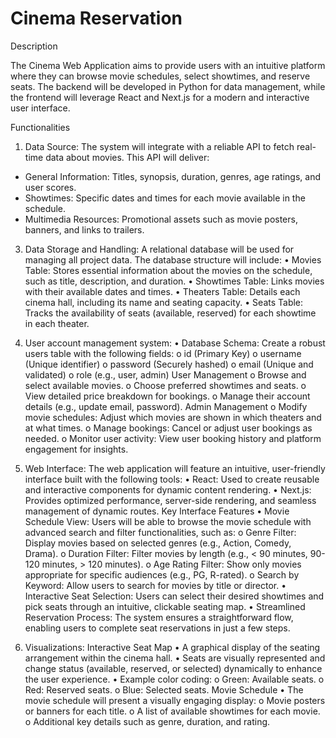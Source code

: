 # Cinema Reservation

Description

The Cinema Web Application aims to provide users with an intuitive platform where they can browse movie schedules, select showtimes, and reserve seats. The backend will be developed in Python for data management, while the frontend will leverage React and Next.js for a modern and interactive user interface.
 
Functionalities

1. Data Source:
The system will integrate with a reliable API to fetch real-time data about movies. This API will deliver:
- General Information: Titles, synopsis, duration, genres, age ratings, and user scores.
-	Showtimes: Specific dates and times for each movie available in the schedule.
-	Multimedia Resources: Promotional assets such as movie posters, banners, and links to trailers.

 
3. Data Storage and Handling:
A relational database will be used for managing all project data. The database structure will include:
•	Movies Table:
Stores essential information about the movies on the schedule, such as title, description, and duration.
•	Showtimes Table:
Links movies with their available dates and times.
•	Theaters Table:
Details each cinema hall, including its name and seating capacity.
•	Seats Table:
Tracks the availability of seats (available, reserved) for each showtime in each theater.

 
4. User account management system:
•	Database Schema:
Create a robust users table with the following fields:
o	id (Primary Key)
o	username (Unique identifier)
o	password (Securely hashed)
o	email (Unique and validated)
o	role (e.g., user, admin)
User Management
o	Browse and select available movies.
o	Choose preferred showtimes and seats.
o	View detailed price breakdown for bookings.
o	Manage their account details (e.g., update email, password).
Admin Management
o	Modify movie schedules: Adjust which movies are shown in which theaters and at what times.
o	Manage bookings: Cancel or adjust user bookings as needed.
o	Monitor user activity: View user booking history and platform engagement for insights.

 
5. Web Interface:
The web application will feature an intuitive, user-friendly interface built with the following tools:
•	React:
Used to create reusable and interactive components for dynamic content rendering.
•	Next.js:
Provides optimized performance, server-side rendering, and seamless management of dynamic routes.
Key Interface Features
•	Movie Schedule View:
Users will be able to browse the movie schedule with advanced search and filter functionalities, such as:
o	Genre Filter: Display movies based on selected genres (e.g., Action, Comedy, Drama).
o	Duration Filter: Filter movies by length (e.g., < 90 minutes, 90-120 minutes, > 120 minutes).
o	Age Rating Filter: Show only movies appropriate for specific audiences (e.g., PG, R-rated).
o	Search by Keyword: Allow users to search for movies by title or director.
•	Interactive Seat Selection:
Users can select their desired showtimes and pick seats through an intuitive, clickable seating map.
•	Streamlined Reservation Process:
The system ensures a straightforward flow, enabling users to complete seat reservations in just a few steps.
 

6. Visualizations:
Interactive Seat Map
•	A graphical display of the seating arrangement within the cinema hall.
•	Seats are visually represented and change status (available, reserved, or selected) dynamically to enhance the user experience.
•	Example color coding:
o	Green: Available seats.
o	Red: Reserved seats.
o	Blue: Selected seats.
Movie Schedule
•	The movie schedule will present a visually engaging display:
o	Movie posters or banners for each title.
o	A list of available showtimes for each movie.
o	Additional key details such as genre, duration, and rating.

